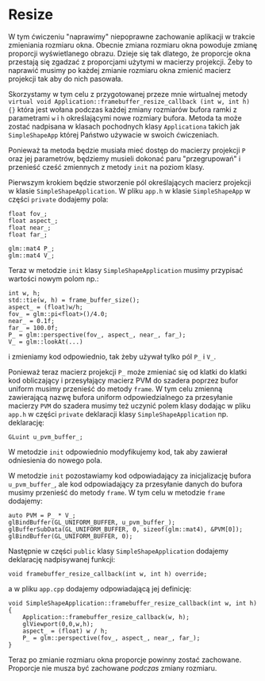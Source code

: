 # Resize

W tym ćwiczeniu "naprawimy" niepoprawne zachowanie aplikacji w trakcie zmieniania rozmiaru okna. Obecnie zmiana rozmiaru okna powoduje zmianę  proporcji wyświetlanego obrazu. Dzieje się tak dlatego, że proporcje okna przestają się zgadzać z proporcjami użytymi w macierzy projekcji.  Żeby to naprawić musimy po każdej zmianie rozmiaru okna zmienić macierz projekcji tak aby do nich pasowała.

Skorzystamy w tym celu z  przygotowanej przeze mnie wirtualnej metody  `virtual void Application::framebuffer_resize_callback (int w, int h) {}` która jest wołana podczas każdej zmiany rozmiarów bufora ramki z parametrami `w` i `h` określającymi nowe rozmiary bufora.  Metoda ta może zostać nadpisana w klasach pochodnych klasy `Applicationa` takich jak `SimpleShapeApp` której Państwo używacie w swoich ćwiczeniach.

Ponieważ ta metoda  będzie musiała mieć dostęp do macierzy projekcji `P` oraz jej parametrów, będziemy musieli dokonać paru "przegrupowań" i przenieść  cześć zmiennych z metody `init` na poziom klasy.

Pierwszym krokiem  będzie stworzenie pól określających macierz projekcji  w klasie  `SimpleShapeApplication`.
W pliku `app.h` w klasie `SimpleShapeApp` w części `private` dodajemy  pola:
```
float fov_;
float aspect_;
float near_;
float far_; 

glm::mat4 P_;
glm::mat4 V_; 
```

Teraz w  metodzie `init` klasy `SimpleShapeApplication` musimy  przypisać wartości nowym polom np.:
```
int w, h;
std::tie(w, h) = frame_buffer_size();
aspect_ = (float)w/h;
fov_ = glm::pi<float>()/4.0;
near_ = 0.1f;
far_ = 100.0f;
P_ = glm::perspective(fov_, aspect_, near_, far_); 
V_ = glm::lookAt(...)
```
i zmieniamy kod  odpowiednio, tak żeby używał tylko pól `P_` i `V_`.


Ponieważ teraz macierz projekcji `P_` może zmieniać się od klatki do klatki kod  obliczający i przesyłający macierz PVM do szadera poprzez bufor uniform musimy przenieść do metody `frame`. W tym celu zmienną zawierającą nazwę bufora uniform odpowiedzialnego za przesyłanie macierzy `PVM` do szadera musimy też uczynić polem klasy dodając w pliku `app.h` w części `private`  deklaracji klasy `SimpleShapeApplication` np. deklarację:
```
GLuint u_pvm_buffer_; 
```   
W metodzie `init`  odpowiednio modyfikujemy kod, tak aby zawierał odniesienia do nowego pola.

W metodzie `init` pozostawiamy kod odpowiadający za inicjalizację bufora `u_pvm_buffer_`, ale kod odpowiadający za przesyłanie danych do bufora musimy przenieść do metody `frame`.  W  tym celu w metodzie `frame` dodajemy:
```
auto PVM = P_ * V_;
glBindBuffer(GL_UNIFORM_BUFFER, u_pvm_buffer_);
glBufferSubData(GL_UNIFORM_BUFFER, 0, sizeof(glm::mat4), &PVM[0]);
glBindBuffer(GL_UNIFORM_BUFFER, 0);
```

Następnie w części `public` klasy `SimpleShapeApplication` dodajemy deklarację nadpisywanej funkcji:
```
void framebuffer_resize_callback(int w, int h) override; 
```
a w pliku `app.cpp` dodajemy odpowiadającą jej definicję:
```
void SimpleShapeApplication::framebuffer_resize_callback(int w, int h) {
    Application::framebuffer_resize_callback(w, h);
    glViewport(0,0,w,h); 
    aspect_ = (float) w / h;
    P_ = glm::perspective(fov_, aspect_, near_, far_);
}
```    
Teraz po zmianie rozmiaru okna proporcje powinny zostać zachowane. Proporcje nie musza być zachowane _podczas_ zmiany rozmiaru.     
   
  
  